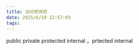 ```yaml
---
title: 访问修饰符
date: 2015/6/19 22:57:03
tags:
---
```



public private protected internal ，prtected internal
